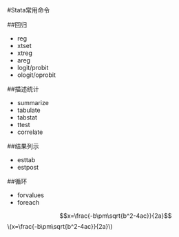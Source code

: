 #Stata常用命令

##回归
* reg
* xtset
* xtreg
* areg
* logit/probit
* ologit/oprobit

##描述统计
* summarize 
* tabulate
* tabstat 
* ttest
* correlate 

##结果列示
* esttab
* estpost

##循环
* forvalues 
* foreach


<script type="text/javascript" src="http://cdn.mathjax.org/mathjax/latest/MathJax.js?config=default"></script>

$$x=\frac{-b\pm\sqrt{b^2-4ac}}{2a}$$
\\(x=\frac{-b\pm\sqrt{b^2-4ac}}{2a}\\)
